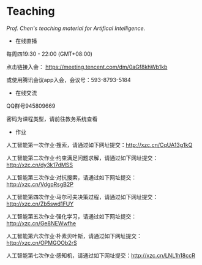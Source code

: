 # Teaching

*Prof. Chen's teaching material for Artifical Intelligence.*

- 在线直播

每周四19:30 - 22:00 (GMT+08:00) 

点击链接入会：
https://meeting.tencent.com/dm/0aGf8khWb1kb

或使用腾讯会议app入会，会议号：593-8793-5184

- 在线交流

QQ群号945809669

密码为课程类型，请前往教务系统查看

- 作业

人工智能第一次作业·搜索，请通过如下网址提交：http://xzc.cn/CqUA13g1kQ

人工智能第二次作业·约束满足问题求解，请通过如下网址提交：http://xzc.cn/dy3k17dMSS

人工智能第三次作业·对抗搜索，请通过如下网址提交：http://xzc.cn/VdgpRsgB2P

人工智能第四次作业·马尔可夫决策过程，请通过如下网址提交：http://xzc.cn/Zb5swd1FUY

人工智能第五次作业·强化学习，请通过如下网址提交：http://xzc.cn/Ge8NEWwfhe

人工智能第六次作业·朴素贝叶斯，请通过如下网址提交：http://xzc.cn/OPMGOOb2rS

人工智能第七次作业·感知机，请通过如下网址提交：http://xzc.cn/LNL1h18ccR
